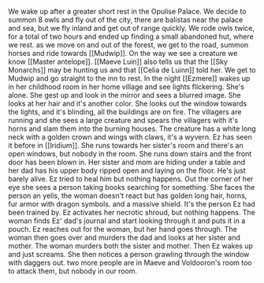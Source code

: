 We wake up after a greater short rest in the Opulise Palace. We decide to summon 8 owls and fly out of the city, there are balistas near the palace and sea, but we fly inland and get out of range quickly.
We rode owls twice, for a total of two hours and ended up finding a small abandoned hut, where we rest. as we move on and out of the forest, we get to the road, summon horses and ride towards [[Mudwip]]. On the way we see a creature we know [[Master antelope]]. 
[[Maeve Luin]] also tells us that the [[Sky Monarchs]] may be hunting us and that [[Celia de Luinn]] told her.
We get to Mudwip and go straight to the inn to rest.
In the night [[Ezmere]] wakes up in her childhood room in her home village and see lights flickering. She's alone. She gest up and look in the mirror and sees a blurred image. She looks at her hair and it's another color. She looks out the window towards the lights, and it's blinding, all the buildings are on fire. The villagers are running and she sees a large creature and spears the villagers with it's horns and slam them into the burning houses. The creature has a white long neck with a golden crown and wings with claws, it's a wyvern. Ez has seen it before in [[Iridium]]. 
She runs towards her sister's room and there's an open windows, but nobody in the room. She runs down stairs and the front door has been blown in. Her sister and mom are hiding under a table and her dad has his upper body ripped open and laying on the floor. He's just barely alive. Ez tried to heal him but nothing happens. Out the corner of her eye she sees a person taking books searching for something. She faces the person an yells, the woman doesn't react but has golden long hair, horns, fur armor with dragon symbols. and a massive shield. It's the person Ez had been trained by. Ez activates her necrotic shroud, but nothing happens. The woman finds Ez' dad's journal and start looking through it and puts it in a pouch. Ez reaches out for the woman, but her hand goes through. The woman then goes over and murders the dad and looks at her sister and mother. The woman murders both the sister and mother.
Then Ez wakes up and just screams.
She then notices a person grawling through the window with daggers out. two more people are in Maeve and Voldooron's room too to attack them, but nobody in our room.
